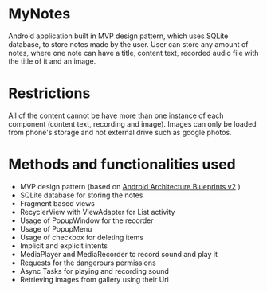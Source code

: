 # MyNotes
Android application built in MVP design pattern, which uses SQLite database, to store notes made by the user.
User can store any amount of notes, where one note can have a title, content text, recorded audio file with the title of it and an image.

# Restrictions 

All of the content cannot be have more than one instance of each component (content text, recording and image).
Images can only be loaded from phone's storage and not external drive such as google photos.

# Methods and functionalities used

* MVP design pattern (based on [Android Architecture Blueprints v2](https://github.com/android/architecture-samples) )
* SQLite database for storing the notes
* Fragment based views
* RecyclerView with ViewAdapter for List activity
* Usage of PopupWindow for the recorder 
* Usage of PopupMenu 
* Usage of checkbox for deleting items
* Implicit and explicit intents
* MediaPlayer and MediaRecorder to record sound and play it
* Requests for the dangerours permissions
* Async Tasks for playing and recording sound
* Retrieving images from gallery using their Uri
